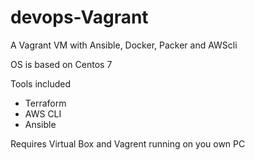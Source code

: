# devops-Vagrant
A Vagrant VM with Ansible, Docker, Packer and AWScli 

OS is based on Centos 7 

Tools included

* Terraform
* AWS CLI
* Ansible

Requires Virtual Box and Vagrent running on you own PC 
